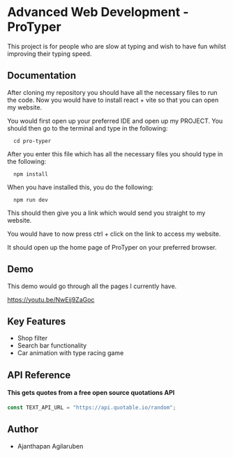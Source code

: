 # Advanced Web Development - ProTyper

This project is for people who are slow at typing and wish to have fun whilst improving their typing speed.

## Documentation

After cloning my repository you should have all the necessary files to run the code. Now you would have to install react + vite so that you can open my website.

You would first open up your preferred IDE and open up my PROJECT. You should then go to the terminal and type in the following:

```
  cd pro-typer
```

After you enter this file which has all the necessary files you should type in the following:

```
  npm install
```

When you have installed this, you do the following:

```
  npm run dev
```

This should then give you a link which would send you straight to my website.

You would have to now press ctrl + click on the link to access my website.

It should open up the home page of ProTyper on your preferred browser.

## Demo

This demo would go through all the pages I currently have.

https://youtu.be/NwEij9ZaGoc

## Key Features

- Shop filter
- Search bar functionality
- Car animation with type racing game

## API Reference

#### This gets quotes from a free open source quotations API

```javascript
const TEXT_API_URL = "https://api.quotable.io/random";
```

## Author

- Ajanthapan Agilaruben
